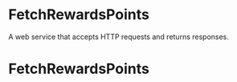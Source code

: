 # FetchRewardsPoints
A web service that accepts HTTP requests and returns responses.
# FetchRewardsPoints
